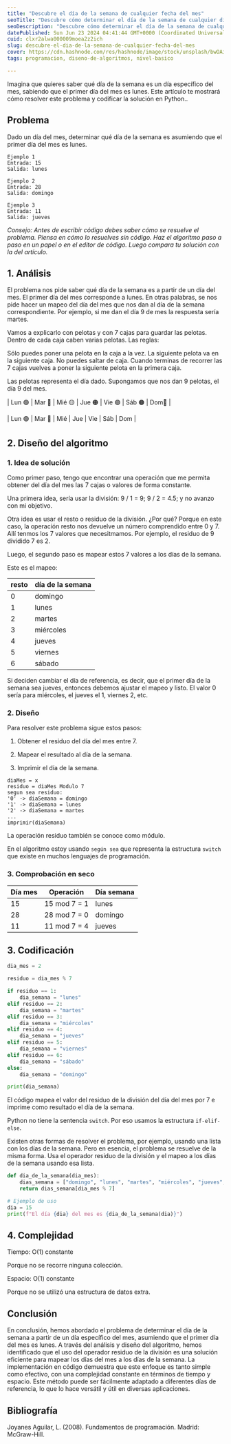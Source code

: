 ```yaml
---
title: "Descubre el día de la semana de cualquier fecha del mes"
seoTitle: "Descubre cómo determinar el día de la semana de cualquier día del mes"
seoDescription: "Descubre cómo determinar el día de la semana de cualquier fecha del mes, asumiendo que el primer día es lunes. Aprende a resolver este problema paso a paso"
datePublished: Sun Jun 23 2024 04:41:44 GMT+0000 (Coordinated Universal Time)
cuid: clxr2alwa000009moea2z2ich
slug: descubre-el-dia-de-la-semana-de-cualquier-fecha-del-mes
cover: https://cdn.hashnode.com/res/hashnode/image/stock/unsplash/bwOAixLG0uc/upload/0bb567d1d0e67718c147a9bc00cded94.jpeg
tags: programacion, diseno-de-algoritmos, nivel-basico

---
```


Imagina que quieres saber qué día de la semana es un día específico del mes, sabiendo que el primer día del mes es lunes. Este artículo te mostrará cómo resolver este problema y codificar la solución en Python..

## Problema

Dado un día del mes, determinar qué día de la semana es asumiendo que el primer día del mes es lunes.

```plaintext
Ejemplo 1
Entrada: 15
Salida: lunes
```

```plaintext
Ejemplo 2
Entrada: 28
Salida: domingo
```

```plaintext
Ejemplo 3
Entrada: 11
Salida: jueves
```

*Consejo: Antes de escribir código debes saber cómo se resuelve el problema. Piensa en cómo lo resuelves sin código. Haz el algoritmo paso a paso en un papel o en el editor de código. Luego compara tu solución con la del artículo.*

## 1\. Análisis

El problema nos pide saber qué día de la semana es a partir de un día del mes. El primer día del mes corresponde a lunes. En otras palabras, se nos pide hacer un mapeo del día del mes que nos dan al día de la semana correspondiente. Por ejemplo, si me dan el día 9 de mes la respuesta sería martes.

Vamos a explicarlo con pelotas y con 7 cajas para guardar las pelotas. Dentro de cada caja caben varias pelotas. Las reglas:

Sólo puedes poner una pelota en la caja a la vez. La siguiente pelota va en la siguiente caja. No puedes saltar de caja. Cuando terminas de recorrer las 7 cajas vuelves a poner la siguiente pelota en la primera caja.

Las pelotas representa el día dado. Supongamos que nos dan 9 pelotas, el día 9 del mes.

| Lun 🟢 | Mar 🔵 | Mié 🟡 | Jue 🟠 | Vie 🟣 | Sáb 🟤 | Dom🔴 |

| Lun 🟢 | Mar 🔵 | Mié | Jue | Vie | Sáb | Dom |

## 2\. Diseño del algoritmo

### 1\. Idea de solución

Como primer paso, tengo que encontrar una operación que me permita obtener del día del mes las 7 cajas o valores de forma constante.

Una primera idea, sería usar la división: 9 / 1 = 9; 9 / 2 = 4.5; y no avanzo con mi objetivo.

Otra idea es usar el resto o residuo de la división. ¿Por qué? Porque en este caso, la operación resto nos devuelve un número comprendido entre 0 y 7. Allí tenmos los 7 valores que necesitmamos. Por ejemplo, el residuo de 9 dividido 7 es 2.

Luego, el segundo paso es mapear estos 7 valores a los días de la semana.

Este es el mapeo:

| resto | día de la semana |
| --- | --- |
| 0 | domingo |
| 1 | lunes |
| 2 | martes |
| 3 | miércoles |
| 4 | jueves |
| 5 | viernes |
| 6 | sábado |

Si deciden cambiar el día de referencia, es decir, que el primer día de la semana sea jueves, entonces debemos ajustar el mapeo y listo. El valor 0 sería para miércoles, el jueves el 1, viernes 2, etc.

### 2\. Diseño

Para resolver este problema sigue estos pasos:

1. Obtener el residuo del día del mes entre 7.
    
2. Mapear el resultado al día de la semana.
    
3. Imprimir el día de la semana.
    

```plaintext
diaMes = x
residuo = diaMes Modulo 7
segun sea residuo:
'0' -> diaSemana = domingo
'1' -> diaSemana = lunes
'2' -> diaSemana = martes
... 
imprimir(diaSemana)
```

La operación residuo también se conoce como módulo.

En el algoritmo estoy usando `según sea` que representa la estructura `switch` que existe en muchos lenguajes de programación.

### 3\. Comprobación en seco

| Día mes | Operación | Día semana |
| --- | --- | --- |
| 15 | 15 mod 7 = 1 | lunes |
| 28 | 28 mod 7 = 0 | domingo |
| 11 | 11 mod 7 = 4 | jueves |

## 3\. Codificación

```python
dia_mes = 2

residuo = dia_mes % 7

if residuo == 1:
    dia_semana = "lunes"
elif residuo == 2:
    dia_semana = "martes"
elif residuo == 3:
    dia_semana = "miércoles"
elif residuo == 4:
    dia_semana = "jueves"
elif residuo == 5:
    dia_semana = "viernes"
elif residuo == 6:
    dia_semana = "sábado"
else:
    dia_semana = "domingo"

print(dia_semana)
```

El código mapea el valor del residuo de la división del día del mes por 7 e imprime como resultado el día de la semana.

Python no tiene la sentencia `switch`. Por eso usamos la estructura `if-elif-else`.

Existen otras formas de resolver el problema, por ejemplo, usando una lista con los días de la semana. Pero en esencia, el problema se resuelve de la misma forma. Usa el operador residuo de la división y el mapeo a los días de la semana usando esa lista.

```python
def dia_de_la_semana(dia_mes):
    dias_semana = ["domingo", "lunes", "martes", "miércoles", "jueves", "viernes", "sábado"]
    return dias_semana[dia_mes % 7]

# Ejemplo de uso
dia = 15
print(f"El día {dia} del mes es {dia_de_la_semana(dia)}")
```

## 4\. Complejidad

Tiempo: O(1) constante

Porque no se recorre ninguna colección.

Espacio: O(1) constante

Porque no se utilizó una estructura de datos extra.

## Conclusión

En conclusión, hemos abordado el problema de determinar el día de la semana a partir de un día específico del mes, asumiendo que el primer día del mes es lunes. A través del análisis y diseño del algoritmo, hemos identificado que el uso del operador residuo de la división es una solución eficiente para mapear los días del mes a los días de la semana. La implementación en código demuestra que este enfoque es tanto simple como efectivo, con una complejidad constante en términos de tiempo y espacio. Este método puede ser fácilmente adaptado a diferentes días de referencia, lo que lo hace versátil y útil en diversas aplicaciones.

## Bibliografía

Joyanes Aguilar, L. (2008). Fundamentos de programación. Madrid: McGraw-Hill.